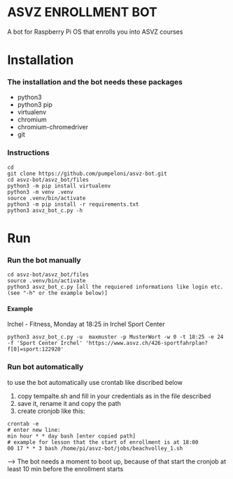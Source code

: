 # ASVZ ENROLLMENT BOT
A bot for Raspberry Pi OS that enrolls you into ASVZ courses

# Installation
### The installation and the bot needs these packages
- python3
- python3 pip
- virtualenv
- chromium
- chromium-chromedriver
- git

### Instructions
```
cd
git clone https://github.com/pumpeloni/asvz-bot.git
cd asvz-bot/asvz_bot/files
python3 -m pip install virtualenv
python3 -m venv .venv
source .venv/bin/activate
python3 -m pip install -r requirements.txt
python3 asvz_bot_c.py -h
```
# Run
### Run the bot manually
```
cd asvz-bot/asvz_bot/files
source .venv/bin/activate
python3 asvz_bot_c.py [all the requiered informations like login etc. (see "-h" or the example below)]
```
#### Example
Irchel - Fitness, Monday at 18:25 in Irchel Sport Center
```
python3 asvz_bot_c.py -u  maxmuster -p MusterWort -w 0 -t 18:25 -e 24 -f 'Sport Center Irchel' 'https://www.asvz.ch/426-sportfahrplan?f[0]=sport:122920'
```
### Run bot automatically
to use the bot automatically use crontab like discribed below
1. copy tempalte.sh and fill in your credentials as in the file described
2. save it, rename it and copy the path
3. create cronjob like this:
```
crontab -e
# enter new line:
min hour * * day bash [enter copied path]
# example for lesson that the start of enrollment is at 18:00
00 17 * * 3 bash /home/pi/asvz-bot/jobs/beachvolley_1.sh
```
--> The bot needs a moment to boot up, because of that start the cronjob at least 10 min before the enrollment starts
